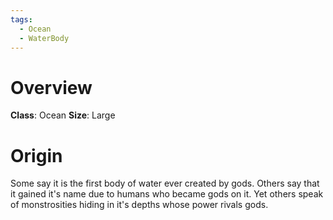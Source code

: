 ```yaml
---
tags:
  - Ocean
  - WaterBody
---
```

# Overview
**Class**: Ocean
**Size**: Large
# Origin
Some say it is the first body of water ever created by gods.
Others say that it gained it's name due to humans who became gods on it.
Yet others speak of monstrosities hiding in it's depths whose power rivals gods.

